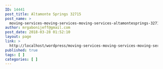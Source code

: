 ```yaml
---
ID: 14441
post_title: Altamonte Springs 32715
post_name: >
  moving-services-moving-services-moving-services-altamontesprings-32715
author: mrgabonijeff@gmail.com
post_date: 2018-03-28 01:52:10
layout: page
link: >
  http://localhost/wordpress/moving-services-moving-services-moving-services-altamontesprings-32715/
published: true
tags: [ ]
categories: [ ]
---
```

